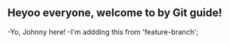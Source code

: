 ## Heyoo everyone, welcome to by Git guide!

-Yo, Johnny here!
-I'm addding this from 'feature-branch';
